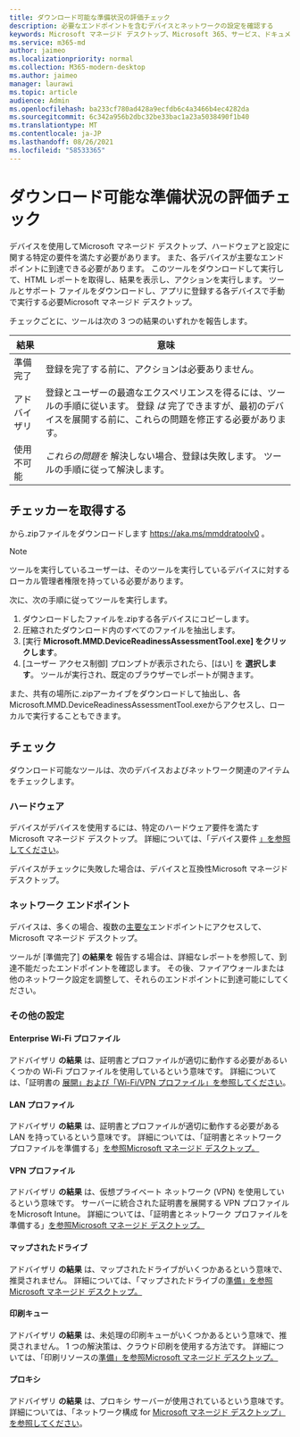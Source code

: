 ```yaml
---
title: ダウンロード可能な準備状況の評価チェック
description: 必要なエンドポイントを含むデバイスとネットワークの設定を確認する
keywords: Microsoft マネージド デスクトップ、Microsoft 365、サービス、ドキュメント
ms.service: m365-md
author: jaimeo
ms.localizationpriority: normal
ms.collection: M365-modern-desktop
ms.author: jaimeo
manager: laurawi
ms.topic: article
audience: Admin
ms.openlocfilehash: ba233cf780ad428a9ecfdb6c4a3466b4ec4282da
ms.sourcegitcommit: 6c342a956b2dbc32be33bac1a23a5038490f1b40
ms.translationtype: MT
ms.contentlocale: ja-JP
ms.lasthandoff: 08/26/2021
ms.locfileid: "58533365"
---
```

# <a name="downloadable-readiness-assessment-checker"></a>ダウンロード可能な準備状況の評価チェック

デバイスを使用してMicrosoft マネージド デスクトップ、ハードウェアと設定に関する特定の要件を満たす必要があります。 また、各デバイスが主要なエンドポイントに到達できる必要があります。 このツールをダウンロードして実行して、HTML レポートを取得し、結果を表示し、アクションを実行します。 ツールとサポート ファイルをダウンロードし、アプリに登録する各デバイスで手動で実行する必要Microsoft マネージド デスクトップ。

チェックごとに、ツールは次の 3 つの結果のいずれかを報告します。


|結果  |意味  |
|---------|---------|
|準備完了     | 登録を完了する前に、アクションは必要ありません。        |
|アドバイザリ    | 登録とユーザーの最適なエクスペリエンスを得るには、ツールの手順に従います。 登録 *は* 完了できますが、最初のデバイスを展開する前に、これらの問題を修正する必要があります。        |
|使用不可能 | *これらの問題を* 解決しない場合、登録は失敗します。 ツールの手順に従って解決します。        |

## <a name="obtain-the-checker"></a>チェッカーを取得する

から.zipファイルをダウンロードします https://aka.ms/mmddratoolv0 。

> [!NOTE]
> ツールを実行しているユーザーは、そのツールを実行しているデバイスに対するローカル管理者権限を持っている必要があります。

 次に、次の手順に従ってツールを実行します。

1. ダウンロードしたファイルを.zipする各デバイスにコピーします。
2. 圧縮されたダウンロード内のすべてのファイルを抽出します。
3. [実行 **Microsoft.MMD.DeviceReadinessAssessmentTool.exe] をクリックします**。
4. [ユーザー アクセス制御] プロンプトが表示されたら、[はい] を **選択します**。 ツールが実行され、既定のブラウザーでレポートが開きます。

また、共有の場所に.zipアーカイブをダウンロードして抽出し、各Microsoft.MMD.DeviceReadinessAssessmentTool.exeからアクセスし、ローカルで実行することもできます。


## <a name="checks"></a>チェック

ダウンロード可能なツールは、次のデバイスおよびネットワーク関連のアイテムをチェックします。

### <a name="hardware"></a>ハードウェア

デバイスがデバイスを使用するには、特定のハードウェア要件を満たすMicrosoft マネージド デスクトップ。 詳細については、「デバイス要件 [」を参照してください](../service-description/device-list.md)。

デバイスがチェックに失敗した場合は、デバイスと互換性Microsoft マネージド デスクトップ。

### <a name="network-endpoints"></a>ネットワーク エンドポイント

デバイスは、多くの場合、複数の[主要な](network.md)エンドポイントにアクセスして、Microsoft マネージド デスクトップ。

ツールが [準備完了] **の結果を** 報告する場合は、詳細なレポートを参照して、到達不能だったエンドポイントを確認します。 その後、ファイアウォールまたは他のネットワーク設定を調整して、それらのエンドポイントに到達可能にしてください。

### <a name="other-settings"></a>その他の設定

#### <a name="enterprise-wi-fi-profiles"></a>Enterprise Wi-Fi プロファイル

アドバイザリ **の結果** は、証明書とプロファイルが適切に動作する必要があるいくつかの Wi-Fi プロファイルを使用しているという意味です。 詳細については、「証明書の [展開」および「Wi-Fi/VPN プロファイル」を参照してください](certs-wifi-lan.md#deploy-certificates-and-wi-fivpn-profile)。

#### <a name="lan-profiles"></a>LAN プロファイル

アドバイザリ **の結果** は、証明書とプロファイルが適切に動作する必要がある LAN を持っているという意味です。 詳細については、「証明書とネットワーク プロファイルを準備する」[を参照Microsoft マネージド デスクトップ。](certs-wifi-lan.md)

#### <a name="vpn-profiles"></a>VPN プロファイル

アドバイザリ **の結果** は、仮想プライベート ネットワーク (VPN) を使用しているという意味です。 サーバーに統合された証明書を展開する VPN プロファイルをMicrosoft Intune。 詳細については、「証明書とネットワーク プロファイルを準備する」[を参照Microsoft マネージド デスクトップ。](certs-wifi-lan.md)

#### <a name="mapped-drives"></a>マップされたドライブ

アドバイザリ **の結果** は、マップされたドライブがいくつかあるという意味で、推奨されません。 詳細については、「マップされたドライブの[準備」を参照Microsoft マネージド デスクトップ。](mapped-drives.md)

#### <a name="print-queues"></a>印刷キュー

アドバイザリ **の結果** は、未処理の印刷キューがいくつかあるという意味で、推奨されません。 1 つの解決策は、クラウド印刷を使用する方法です。 詳細については、「印刷リソースの[準備」を参照Microsoft マネージド デスクトップ。](printing.md)

#### <a name="proxies"></a>プロキシ

アドバイザリ **の結果** は、プロキシ サーバーが使用されているという意味です。 詳細については、「ネットワーク構成 for [Microsoft マネージド デスクトップ」 を参照してください](network.md)。

